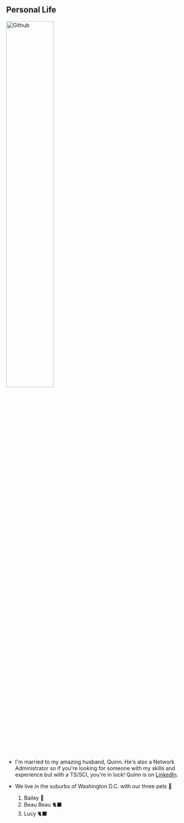 ## Personal Life

<img width="50%" align="bottom" alt="Github" img src="https://user-images.githubusercontent.com/105303924/168444247-6e10725d-a79f-492b-9053-e38c8d223b99.jpeg" />
                                                
- I'm married to my amazing husband, Quinn. He's also a Network Administrator so if you're looking for someone with my skills and experience but with a TS/SCI, you're in luck! Quinn is on [LinkedIn](https://LinkedIn.com/in/quinton-geedey-775a7b237/).

- We live in the suburbs of Washington D.C. with our three pets 💞
  1. Bailey 🐶
  2. Beau Beau 🐈‍⬛
  3. Lucy 🐈‍⬛
